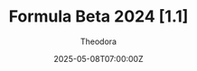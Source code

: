 ---
title: "Formula Beta 2024 [1.1]"
meta_title: ""
description: "Formula Beta 2024 (vrc_formula_beta_2024) by VRC, ready to race!"
date: 2025-05-08T07:00:00Z
thumb: 3mgLVCs
mainimage: 5kdx9rQ
categories: ["Car"]
author: "Theodora"
tags: ["Dallara", "F2", "Formula 2", "Formula", "VRC", "Italy"]
draft: false
link: https://mods.to/J634683bb04916e77
zipsize: "858 MB"
manu: Dallara
championship: Formula 2
country: Italy
year: 2024
accel: 2.4s
engine: "3.4L V6 turbo"
class: Formula
drivetrain: RWD
power: 612 hp
torque: 570
speed: 335
gb: 6-Speed
mass: 710
creator: VRC
creatorfull: Virtual Racing Cars
version: "1.1"
csp: "0.2.3"
carname: "Dallara F2 2024"
realname: Formula Beta 2024
livery: "Not Included"
r2r: 0
host: sharemods
---